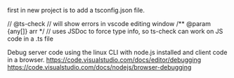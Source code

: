 first in new project is to add a tsconfig.json file.

// @ts-check // will show errors in vscode editing window
/** @param {any[]} arr */  // uses JSDoc to force type info, so ts-check can work on JS code in a .ts file


Debug server code using the linux CLI with node.js installed and client code in a browser.
https://code.visualstudio.com/docs/editor/debugging
https://code.visualstudio.com/docs/nodejs/browser-debugging
